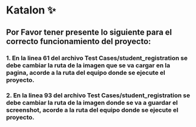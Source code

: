 # Katalon ✨

## Por Favor tener presente lo siguiente para el correcto funcionamiento del proyecto:

### 1. En la linea 61 del archivo Test Cases/student_registration se debe cambiar la ruta de la imagen que se va cargar en la pagina, acorde a la ruta del equipo donde se ejecute el proyecto.


### 2. En la linea 93 del archivo Test Cases/student_registration se debe cambiar la ruta de la imagen donde se va a guardar el screenshot, acorde a la ruta del equipo donde se ejecute el proyecto.
